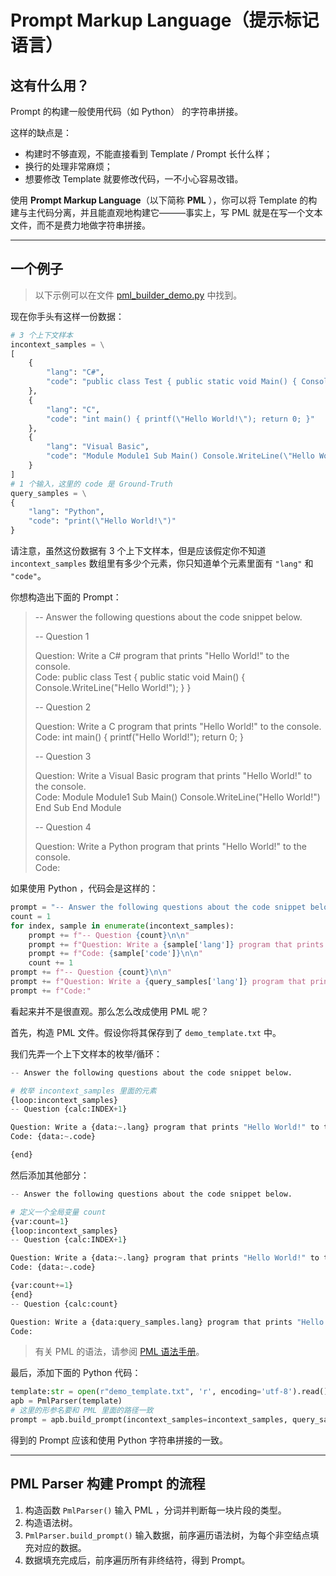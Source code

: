 # Prompt Markup Language（提示标记语言）

## 这有什么用？

Prompt 的构建一般使用代码（如 Python） 的字符串拼接。

这样的缺点是：

- 构建时不够直观，不能直接看到 Template / Prompt 长什么样；
- 换行的处理非常麻烦；
- 想要修改 Template 就要修改代码，一不小心容易改错。

使用 **Prompt Markup Language**（以下简称 **PML** ），你可以将 Template 的构建与主代码分离，并且能直观地构建它———事实上，写 PML 就是在写一个文本文件，而不是费力地做字符串拼接。

---

## 一个例子

> 以下示例可以在文件 [pml_builder_demo.py](pml_builder_demo.py) 中找到。

现在你手头有这样一份数据：

```python
# 3 个上下文样本
incontext_samples = \
[
    {
        "lang": "C#",
        "code": "public class Test { public static void Main() { Console.WriteLine(\"Hello World!\"); } }"
    },
    {
        "lang": "C",
        "code": "int main() { printf(\"Hello World!\"); return 0; }"
    },
    {
        "lang": "Visual Basic",
        "code": "Module Module1 Sub Main() Console.WriteLine(\"Hello World!\") End Sub End Module"
    }
]
# 1 个输入，这里的 code 是 Ground-Truth
query_samples = \
{
    "lang": "Python",
    "code": "print(\"Hello World!\")"
}
```

请注意，虽然这份数据有 3 个上下文样本，但是应该假定你不知道 `incontext_samples` 数组里有多少个元素，你只知道单个元素里面有 `"lang"` 和 `"code"`。

你想构造出下面的 Prompt：

>-- Answer the following questions about the code snippet below.
>
>-- Question 1  
>
>Question: Write a C# program that prints "Hello World!" to the console.  
Code: public class Test { public static void Main() { Console.WriteLine("Hello World!"); } }  
>
>-- Question 2  
>
>Question: Write a C program that prints "Hello World!" to the console.  
Code: int main() { printf("Hello World!"); return 0; }  
>
>-- Question 3  
>
>Question: Write a Visual Basic program that prints "Hello World!" to the console.  
Code: Module Module1 Sub Main() Console.WriteLine("Hello World!") End Sub End Module  
>
>-- Question 4  
>
>Question: Write a Python program that prints "Hello World!" to the console.  
Code:

如果使用 Python ，代码会是这样的：

```python
prompt = "-- Answer the following questions about the code snippet below.\n\n"
count = 1
for index, sample in enumerate(incontext_samples):
    prompt += f"-- Question {count}\n\n"
    prompt += f"Question: Write a {sample['lang']} program that prints \"Hello World!\" to the console.\n"
    prompt += f"Code: {sample['code']}\n\n"
    count += 1
prompt += f"-- Question {count}\n\n"
prompt += f"Question: Write a {query_samples['lang']} program that prints \"Hello World!\" to the console.\n"
prompt += f"Code:"
```

看起来并不是很直观。那么怎么改成使用 PML 呢？

首先，构造 PML 文件。假设你将其保存到了 `demo_template.txt` 中。

我们先弄一个上下文样本的枚举/循环：

```python
-- Answer the following questions about the code snippet below.

# 枚举 incontext_samples 里面的元素
{loop:incontext_samples}
-- Question {calc:INDEX+1}

Question: Write a {data:~.lang} program that prints "Hello World!" to the console.
Code: {data:~.code}

{end}
```

然后添加其他部分：

```python
-- Answer the following questions about the code snippet below.

# 定义一个全局变量 count
{var:count=1}
{loop:incontext_samples}
-- Question {calc:INDEX+1}

Question: Write a {data:~.lang} program that prints "Hello World!" to the console.
Code: {data:~.code}

{var:count+=1}
{end}
-- Question {calc:count}

Question: Write a {data:query_samples.lang} program that prints "Hello World!" to the console.
Code:
```

>有关 PML 的语法，请参阅 [PML 语法手册](PML语法手册.md)。

最后，添加下面的 Python 代码：

```python
template:str = open(r"demo_template.txt", 'r', encoding='utf-8').read()
apb = PmlParser(template)
# 这里的形参名要和 PML 里面的路径一致
prompt = apb.build_prompt(incontext_samples=incontext_samples, query_samples=query_samples)
```

得到的 Prompt 应该和使用 Python 字符串拼接的一致。

---

## PML Parser 构建 Prompt 的流程

1. 构造函数 `PmlParser()` 输入 PML ，分词并判断每一块片段的类型。
2. 构造语法树。
3. `PmlParser.build_prompt()` 输入数据，前序遍历语法树，为每个非空结点填充对应的数据。
4. 数据填充完成后，前序遍历所有非终结符，得到 Prompt。
